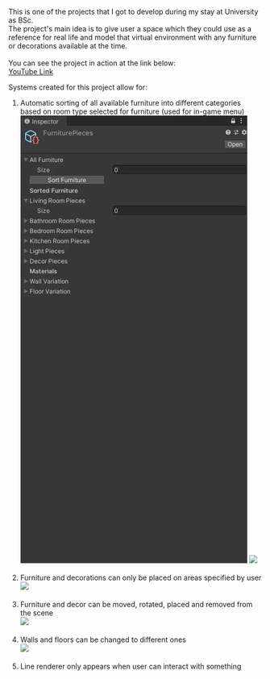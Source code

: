 This is one of the projects that I got to develop during my stay at University as BSc.</br>
The project's main idea is to give user a space which they could use as a reference for real life and model that virtual environment with any furniture or decorations available at the time.</br></br>
You can see the project in action at the link below:</br>
[YouTube Link](https://youtu.be/kVT4dgxFq9E)<br/>

Systems created for this project allow for:</br>
1. Automatic sorting of all available furniture into different categories based on room type selected for furniture (used for in-game menu)</br>
![](https://github.com/DatPinkGuy/Emergent_Tech/blob/main/GitGifs/sorteditor.gif)
![](https://github.com/DatPinkGuy/Emergent_Tech/blob/main/GitGifs/sorting.gif)</br></br>
2. Furniture and decorations can only be placed on areas specified by user</br>
![](https://github.com/DatPinkGuy/Emergent_Tech/blob/main/GitGifs/areas.gif)</br></br>
3. Furniture and decor can be moved, rotated, placed and removed from the scene</br>
![](https://github.com/DatPinkGuy/Emergent_Tech/blob/main/GitGifs/rotatemovedel.gif)</br></br>
4. Walls and floors can be changed to different ones</br>
![](https://github.com/DatPinkGuy/Emergent_Tech/blob/main/GitGifs/floor.gif)</br></br>
5. Line renderer only appears when user can interact with something
</br>
